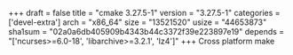 +++
draft = false
title = "cmake 3.27.5-1"
version = "3.27.5-1"
categories = ['devel-extra']
arch = "x86_64"
size = "13521520"
usize = "44653873"
sha1sum = "02a0a6db405909b4343b44c3372f39e223897e19"
depends = "['ncurses>=6.0-18', 'libarchive>=3.2.1', 'lz4']"
+++
Cross platform make